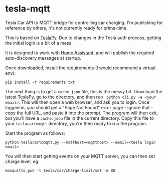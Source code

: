 # tesla-mqtt

Tesla Car API to MQTT bridge for controlling car charging. I'm publishing for reference by others, it's not currently ready for prime-time.

This is based on [TeslaPy](https://github.com/tdorssers/TeslaPy). Due to changes in the Tesla auth process, getting the initial login is a bit of a mess.

It is designed to work with [Home Assistant](https://www.home-assistant.io/), and will publish the required auto-discovery messages at startup.

Once downloaded, install the requirements (I would recommend a virtual env):

```
pip install -r requirements.txt
```

The next thing is to get a `cache.json` file, this is the messy bit. Download the latest [TeslaPy](https://github.com/tdorssers/TeslaPy), go to the directory, and then run ` python cli.py -e <your email>`. This will then open a web browser, and ask you to login. Once logged in, you should get a "Page Not Found" error page - ignore that - copy the full URL, and paste it into the prompt. The program will then exit, but you'll have a `cache.json` file in the current directory. Copy this file to your `teslacartomqtt` directory, you're then ready to run the program.

Start the program as follows:

```
python teslacartomqtt.py --mqtthost=<mqtthost> --email=<tesla login email>
```

You will then start getting events on your MQTT server, you can then set charge level, eg:

```
mosquitto_pub -t tesla/car/charge-limit/set -m 80
```
